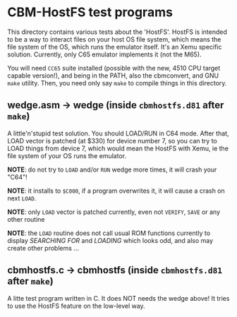 # CBM-HostFS test programs

This directory contains various tests about the 'HostFS'. HostFS
is intended to be a way to interact files on your host OS file system,
which means the file system of the OS, which runs the emulator
itself. It's an Xemu specific solution. Currently, only C65 emulator
implements it (not the M65).

You will need `CC65` suite installed (possible with the new, 4510 CPU target capable version!), and being in the PATH, also
the cbmconvert, and GNU `make` utility. Then, you need only say `make` to compile things in this directory.

## wedge.asm -> wedge (inside `cbmhostfs.d81` after `make`)

A little'n'stupid test solution. You should LOAD/RUN in C64 mode.
After that, LOAD vector is patched (at $330) for device number 7,
so you can try to LOAD things from device 7, which would mean the
HostFS with Xemu, ie the file system of your OS runs the emulator.

**NOTE**: do not try to `LOAD` and/or `RUN` wedge more times, it will crash your "C64"!

**NOTE**: it installs to `$C000`, if a program overwrites it, it will cause a crash on next `LOAD`.

**NOTE**: only `LOAD` vector is patched currently, even not `VERIFY`, `SAVE` or any other routine

**NOTE**: the `LOAD` routine does not call usual ROM functions currently to display *SEARCHING FOR* and *LOADING* which looks odd, and also may create other problems ...

## cbmhostfs.c -> cbmhostfs (inside `cbmhostfs.d81` after `make`)

A litte test program written in C. It does NOT needs the wedge above! It tries to use the HostFS feature on the low-level way.
